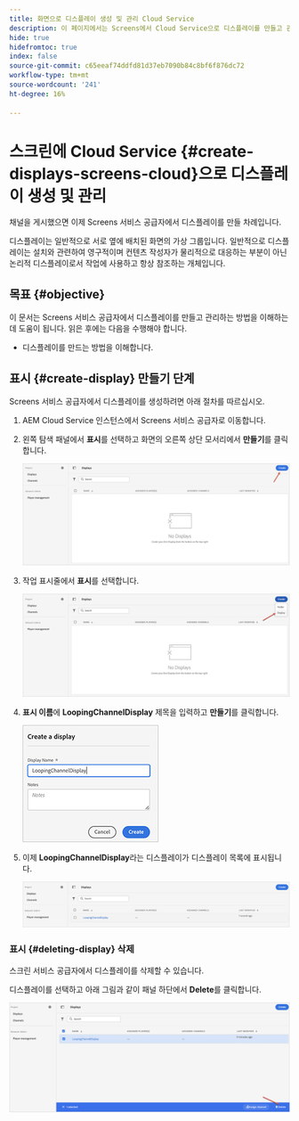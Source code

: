 ```yaml
---
title: 화면으로 디스플레이 생성 및 관리 Cloud Service
description: 이 페이지에서는 Screens에서 Cloud Service으로 디스플레이를 만들고 관리하는 방법을 설명합니다.
hide: true
hidefromtoc: true
index: false
source-git-commit: c65eeaf74ddfd81d37eb7090b84c8bf6f876dc72
workflow-type: tm+mt
source-wordcount: '241'
ht-degree: 16%

---
```



# 스크린에 Cloud Service {#create-displays-screens-cloud}으로 디스플레이 생성 및 관리

채널을 게시했으면 이제 Screens 서비스 공급자에서 디스플레이를 만들 차례입니다.

디스플레이는 일반적으로 서로 옆에 배치된 화면의 가상 그룹입니다. 일반적으로 디스플레이는 설치와 관련하여 영구적이며 컨텐츠 작성자가 물리적으로 대응하는 부분이 아닌 논리적 디스플레이로서 작업에 사용하고 항상 참조하는 개체입니다.

## 목표 {#objective}

이 문서는 Screens 서비스 공급자에서 디스플레이를 만들고 관리하는 방법을 이해하는 데 도움이 됩니다. 읽은 후에는 다음을 수행해야 합니다.

* 디스플레이를 만드는 방법을 이해합니다.

## 표시 {#create-display} 만들기 단계

Screens 서비스 공급자에서 디스플레이를 생성하려면 아래 절차를 따르십시오.

1. AEM Cloud Service 인스턴스에서 Screens 서비스 공급자로 이동합니다.
1. 왼쪽 탐색 패널에서 **표시**&#x200B;를 선택하고 화면의 오른쪽 상단 모서리에서 **만들기**&#x200B;를 클릭합니다.

   ![이미지](/help/screens-cloud/assets/display/disp-1.png)

1. 작업 표시줄에서 **표시**&#x200B;를 선택합니다.

   ![이미지](/help/screens-cloud/assets/display/disp-2.png)

1. **표시 이름**&#x200B;에 **LoopingChannelDisplay** 제목을 입력하고 **만들기**&#x200B;를 클릭합니다.

   ![이미지](/help/screens-cloud/assets/display/disp3.png)

1. 이제 **LoopingChannelDisplay**&#x200B;라는 디스플레이가 디스플레이 목록에 표시됩니다.

   ![이미지](/help/screens-cloud/assets/display/disp-4.png)

### 표시 {#deleting-display} 삭제

스크린 서비스 공급자에서 디스플레이를 삭제할 수 있습니다.

디스플레이를 선택하고 아래 그림과 같이 패널 하단에서 **Delete**&#x200B;를 클릭합니다.

![이미지](/help/screens-cloud/assets/display/disp-5.png)

